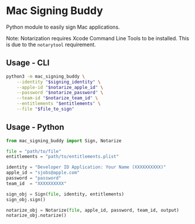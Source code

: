 # Mac Signing Buddy

Python module to easily sign Mac applications.

Note: Notarization requires Xcode Command Line Tools to be installed. This is due to the `notarytool` requirement.


## Usage - CLI

```bash
python3 -m mac_signing_buddy \
    --identity "$signing_identity" \
    --apple-id "$notarize_apple_id" \
    --password "$notarize_password" \
    --team-id "$notarize_team_id" \
    --entitlements "$entitlements" \
    --file "$file_to_sign"
```

## Usage - Python

```python
from mac_signing_buddy import Sign, Notarize

file = "path/to/file"
entitlements = "path/to/entitlements.plist"

identity = "Developer ID Application: Your Name (XXXXXXXXXX)"
apple_id = "sjobs@apple.com"
password = "password"
team_id  = "XXXXXXXXXX"

sign_obj = Sign(file, identity, entitlements)
sign_obj.sign()

notarize_obj = Notarize(file, apple_id, password, team_id, output)
notarize_obj.notarize()
```